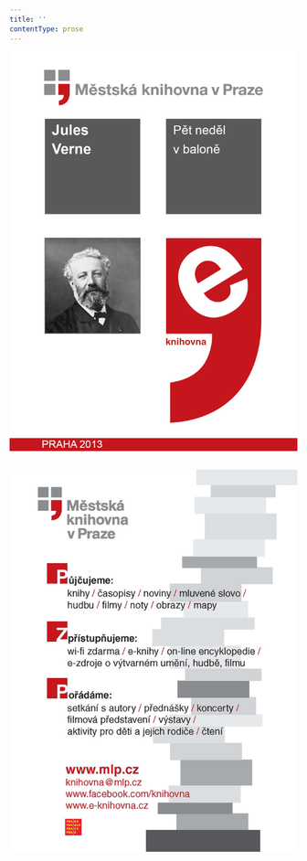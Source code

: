 ```yaml
---
title: ''
contentType: prose
---
```


<section>

![obalka](./resources/obalka_pet_nedel_v_balone.jpg)

![obalka](./resources/upoutavka_eknihy.jpg)

</section>
